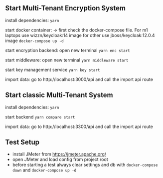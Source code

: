## Start Multi-Tenant Encryption System

install dependencies:
`yarn`

start docker container:
-> first check the docker-compose file. For m1 laptops use wizzn/keycloak:14 image for other use jboss/keycloak:12.0.4 image
`docker-compose up -d`

start encryption backend:
open new terminal
`yarn enc start`

start middleware:
open new terminal
`yarn middleware start`

start key management service
`yarn key start`

import data:
go to http://localhost:3000/api
and call the import api route

## Start classic Multi-Tenant System

install dependencies:
`yarn`

start backend
`yarn compare start`

import data:
go to http://localhost:3300/api
and call the import api route

## Test Setup

- install JMeter from https://jmeter.apache.org/
- open JMeter and load config from project root
- before starting a test always clear settings and db with `docker-compose down` and `docker-compose up -d`
